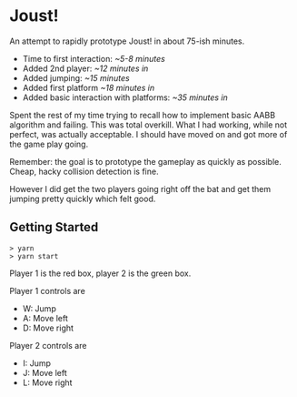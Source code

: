# Joust! #

An attempt to rapidly prototype Joust! in about 75-ish minutes.

* Time to first interaction: _~5-8 minutes_
* Added 2nd player: _~12 minutes in_
* Added jumping: _~15 minutes_
* Added first platform _~18 minutes in_
* Added basic interaction with platforms: _~35 minutes in_

Spent the rest of my time trying to recall how to implement basic AABB
algorithm and failing. This was total overkill. What I had working,
while not perfect, was actually acceptable. I should have moved on and
got more of the game play going.

Remember: the goal is to prototype the gameplay as quickly as
possible. Cheap, hacky collision detection is fine.

However I did get the two players going right off the bat and get them
jumping pretty quickly which felt good.

## Getting Started ##

    > yarn
    > yarn start

Player 1 is the red box, player 2 is the green box.

Player 1 controls are

* W: Jump
* A: Move left
* D: Move right

Player 2 controls are

* I: Jump
* J: Move left
* L: Move right
